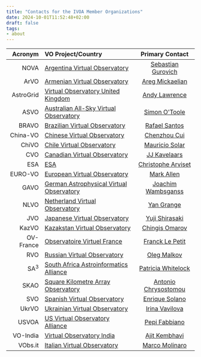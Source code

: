 ```yaml
---
title: "Contacts for the IVOA Member Organizations"
date: 2024-10-01T11:52:48+02:00
draft: false
tags:
- about
---
```


|  **Acronym** |  **VO Project/Country**  |  **Primary Contact**  |
| ---: | :--- | :---: |
|  NOVA | [Argentina Virtual Observatory](http://nova.org.ar/) |  [Sebastian Gurovich](mailto:gurovich@mail.oac.uncor.edu) |
|  ArVO | [Armenian Virtual Observatory](http://arvo.sci.am) |  [Areg Mickaelian](mailto:aregmick@aras.am) |
|  AstroGrid | [Virtual Observatory United Kingdom](http://astrogrid.roe.ac.uk/) |  [Andy Lawrence](mailto:al@roe.ac.uk) |
|  ASVO | [Australian All-Sky Virtual Observatory](http://www.asvo.org.au/) |  [Simon O'Toole](mailto:simon.otoole@mq.edu.au) |
|  BRAVO | [Brazilian Virtual Observatory](http://www.lna.br/bravo/) |  [Rafael Santos](mailto:rafael.santos@inpe.br) |
|  China-VO | [Chinese Virtual Observatory](http://www.china-vo.org) |  [Chenzhou Cui](mailto:ccz@bao.ac.cn) |
|  ChiVO | [Chile Virtual Observatory](http://www.chivo.cl) |  [Mauricio Solar](mailto:msolar@inf.utfsm.cl) |
|  CVO | [Canadian Virtual Observatory](http://services.cadc-ccda.hia-iha.nrc-cnrc.gc.ca/cvo/) |  [JJ Kavelaars](mailto:jj.kavelaars@nrc-cnrc.gc.ca) |
|  ESA | [ESA](https://www.cosmos.esa.int/web/esdc) |  [Christophe Arviset](mailto:Christophe.Arviset@esa.int) |
|  EURO-VO | [European Virtual Observatory](http://www.euro-vo.org/) |  [Mark Allen](mailto:mark.allen@astro.unistra.fr) |
|  GAVO | [German Astrophysical Virtual Observatory](http://www.g-vo.org/) |  [Joachim Wambsganss](mailto:jkw@ari.uni-heidelberg.de) |
|  NLVO | [Netherland Virtual Observatory](http://www.virtualobservatory.nl) |  [Yan Grange](mailto:grange@astron.nl) |
|  JVO | [Japanese Virtual Observatory](http://jvo.nao.ac.jp/) |  [Yuji Shirasaki](mailto:yuji.shirasaki@nao.ac.jp) |
|  KazVO | [Kazakstan Virtual Observatory](https://fai.kz/) |  [Chingis Omarov](mailto:chingis.omarov@gmail.com) |
|  OV-France | [Observatoire Virtuel France](http://www.france-vo.org/) |  [Franck Le Petit](mailto:Franck.LePetit@obspm.fr) |
|  RVO | [Russian Virtual Observatory](http://www.inasan.rssi.ru/eng/rvo/) |  [Oleg Malkov](mailto:malkov@inasan.ru) |
|  SA<sup>3</sup> | [South Africa Astroinformatics Alliance](http://www.sa3.ac.za) |  [Patricia Whitelock](mailto:paw@saao.ac.za) |
|  SKAO | [Square Kilometre Array Observatory](https://www.skao.int/) |  [Antonio Chrysostomou](mailto:Antonio.Chrysostomou@skao.int) |
|  SVO | [Spanish Virtual Observatory](http://svo.cab.inta-csic.es/) |  [Enrique Solano](mailto:esm@cab.inta-csic.es) |
|  UkrVO | [Ukrainian Virtual Observatory](http://www.ukr-vo.org) |  [Irina Vavilova](mailto:irivav@MAO.Kiev.UA) |
|  USVOA | [US Virtual Observatory Alliance](http://usvoa.cfa.harvard.edu) |  [Pepi Fabbiano](mailto:gfabbiano@cfa.harvard.edu) |
|  VO-India | [Virtual Observatory India](http://vo.iucaa.ernet.in/%7Evoi/) |  [Ajit Kembhavi](mailto:akk@iucaa.ernet.in) |
|  VObs.it | [Italian Virtual Observatory](http://vobs.it) |  [Marco Molinaro](mailto:marco.molinaro@inaf.it) |

